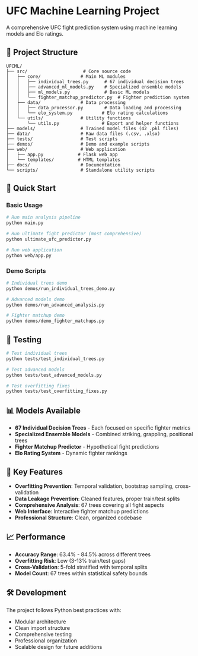 # UFC Machine Learning Project

A comprehensive UFC fight prediction system using machine learning models and Elo ratings.

## 📁 Project Structure

```
UFCML/
├── src/                     # Core source code
│   ├── core/               # Main ML modules
│   │   ├── individual_trees.py      # 67 individual decision trees
│   │   ├── advanced_ml_models.py    # Specialized ensemble models
│   │   ├── ml_models.py             # Basic ML models
│   │   └── fighter_matchup_predictor.py  # Fighter prediction system
│   ├── data/               # Data processing
│   │   ├── data_processor.py        # Data loading and processing
│   │   └── elo_system.py           # Elo rating calculations
│   └── utils/              # Utility functions
│       └── utils.py                # Export and helper functions
├── models/                 # Trained model files (42 .pkl files)
├── data/                   # Raw data files (.csv, .xlsx)
├── tests/                  # Test scripts
├── demos/                  # Demo and example scripts
├── web/                    # Web application
│   ├── app.py             # Flask web app
│   └── templates/         # HTML templates
├── docs/                   # Documentation
└── scripts/                # Standalone utility scripts
```

## 🚀 Quick Start

### Basic Usage
```bash
# Run main analysis pipeline
python main.py

# Run ultimate fight predictor (most comprehensive)
python ultimate_ufc_predictor.py

# Run web application
python web/app.py
```

### Demo Scripts
```bash
# Individual trees demo
python demos/run_individual_trees_demo.py

# Advanced models demo
python demos/run_advanced_analysis.py

# Fighter matchup demo
python demos/demo_fighter_matchups.py
```

## 🧪 Testing

```bash
# Test individual trees
python tests/test_individual_trees.py

# Test advanced models
python tests/test_advanced_models.py

# Test overfitting fixes
python tests/test_overfitting_fixes.py
```

## 📊 Models Available

- **67 Individual Decision Trees** - Each focused on specific fighter metrics
- **Specialized Ensemble Models** - Combined striking, grappling, positional trees
- **Fighter Matchup Predictor** - Hypothetical fight predictions
- **Elo Rating System** - Dynamic fighter rankings

## 🔧 Key Features

- **Overfitting Prevention**: Temporal validation, bootstrap sampling, cross-validation
- **Data Leakage Prevention**: Cleaned features, proper train/test splits
- **Comprehensive Analysis**: 67 trees covering all fight aspects
- **Web Interface**: Interactive fighter matchup predictions
- **Professional Structure**: Clean, organized codebase

## 📈 Performance

- **Accuracy Range**: 63.4% - 84.5% across different trees
- **Overfitting Risk**: Low (3-13% train/test gaps)
- **Cross-Validation**: 5-fold stratified with temporal splits
- **Model Count**: 67 trees within statistical safety bounds

## 🛠️ Development

The project follows Python best practices with:
- Modular architecture
- Clean import structure
- Comprehensive testing
- Professional organization
- Scalable design for future additions